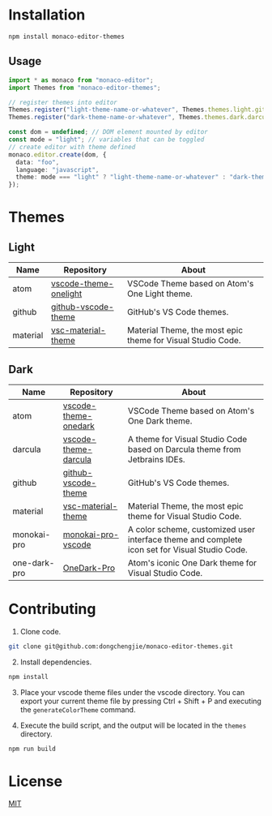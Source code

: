 # Installation

```
npm install monaco-editor-themes
```

## Usage

```typescript
import * as monaco from "monaco-editor";
import Themes from "monaco-editor-themes";

// register themes into editor
Themes.register("light-theme-name-or-whatever", Themes.themes.light.github);
Themes.register("dark-theme-name-or-whatever", Themes.themes.dark.darcula);

const dom = undefined; // DOM element mounted by editor
const mode = "light"; // variables that can be toggled
// create editor with theme defined
monaco.editor.create(dom, {
  data: "foo",
  language: "javascript",
  theme: mode === "light" ? "light-theme-name-or-whatever" : "dark-theme-name-or-whatever",
});
```

# Themes

## Light

| Name     | Repository                                                                 | About                                                       |
| -------- | -------------------------------------------------------------------------- | ----------------------------------------------------------- |
| atom     | [vscode-theme-onelight](https://github.com/akamud/vscode-theme-onelight)   | VSCode Theme based on Atom's One Light theme.               |
| github   | [github-vscode-theme](https://github.com/primer/github-vscode-theme)       | GitHub's VS Code themes.                                    |
| material | [vsc-material-theme](https://github.com/material-theme/vsc-material-theme) | Material Theme, the most epic theme for Visual Studio Code. |

## Dark

| Name         | Repository                                                                 | About                                                                                         |
| ------------ | -------------------------------------------------------------------------- | --------------------------------------------------------------------------------------------- |
| atom         | [vscode-theme-onedark](https://github.com/akamud/vscode-theme-onedark)     | VSCode Theme based on Atom's One Dark theme.                                                  |
| darcula      | [vscode-theme-darcula](https://github.com/rokoroku/vscode-theme-darcula)   | A theme for Visual Studio Code based on Darcula theme from Jetbrains IDEs.                    |
| github       | [github-vscode-theme](https://github.com/primer/github-vscode-theme)       | GitHub's VS Code themes.                                                                      |
| material     | [vsc-material-theme](https://github.com/material-theme/vsc-material-theme) | Material Theme, the most epic theme for Visual Studio Code.                                   |
| monokai-pro  | [monokai-pro-vscode](https://github.com/monokai/monokai-pro-vscode)        | A color scheme, customized user interface theme and complete icon set for Visual Studio Code. |
| one-dark-pro | [OneDark-Pro](https://github.com/Binaryify/OneDark-Pro)                    | Atom's iconic One Dark theme for Visual Studio Code.                                          |

# Contributing

1. Clone code.

```bash
git clone git@github.com:dongchengjie/monaco-editor-themes.git
```

2. Install dependencies.

```bash
npm install
```

3. Place your vscode theme files under the vscode directory. You can export your current theme file by pressing Ctrl + Shift + P and executing the `generateColorTheme` command.

4. Execute the build script, and the output will be located in the `themes` directory.

```bash
npm run build
```

# License

[MIT](LICENSE)
